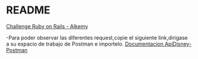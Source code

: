 # README

[Challenge Ruby on Rails - Alkemy](https://drive.google.com/file/d/1hhksipAy3TrNetfzOAqXCqAgtxOeIBUx/view?usp=sharing)




-Para poder observar las diferentes request,copie el siguiente link,dirigase a su espacio de trabajo de Postman e importelo.
[Documentacion ApiDisney-Postman](https://www.getpostman.com/collections/b3f4bc52d7fa929f04a1)


